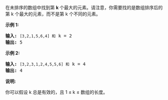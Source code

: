 <html>
 <body>
  <p>
   在未排序的数组中找到第
   <strong>
    k
   </strong>
   个最大的元素。请注意，你需要找的是数组排序后的第 k 个最大的元素，而不是第 k 个不同的元素。
  </p>
  <p>
   <strong>
    示例 1:
   </strong>
  </p>
  <pre><strong>输入:</strong> <code>[3,2,1,5,6,4] 和</code> k = 2
<strong>输出:</strong> 5
</pre>
  <p>
   <strong>
    示例 2:
   </strong>
  </p>
  <pre><strong>输入:</strong> <code>[3,2,3,1,2,4,5,5,6] 和</code> k = 4
<strong>输出:</strong> 4</pre>
  <p>
   <strong>
    说明:
   </strong>
  </p>
  <p>
   你可以假设 k 总是有效的，且 1 ≤ k ≤ 数组的长度。
  </p>
 </body>
</html>